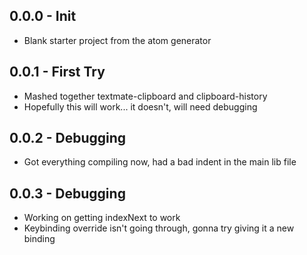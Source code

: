 ## 0.0.0 - Init
* Blank starter project from the atom generator

## 0.0.1 - First Try
* Mashed together textmate-clipboard and clipboard-history
* Hopefully this will work... it doesn't, will need debugging

## 0.0.2 - Debugging
* Got everything compiling now, had a bad indent in the main lib file

## 0.0.3 - Debugging
* Working on getting indexNext to work
* Keybinding override isn't going through, gonna try giving it a new binding
